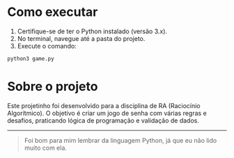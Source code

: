 # Como executar

1. Certifique-se de ter o Python instalado (versão 3.x).
2. No terminal, navegue até a pasta do projeto.
3. Execute o comando:

```bash
python3 game.py
```

# Sobre o projeto

Este projetinho foi desenvolvido para a disciplina de RA (Raciocínio Algorítmico).
O objetivo é criar um jogo de senha com várias regras e desafios, praticando lógica de programação e validação de dados.

---

> Foi bom para mim lembrar da linguagem Python, já que eu não lido muito com ela.

